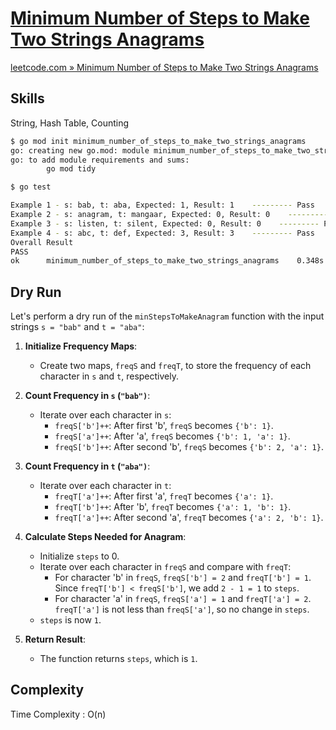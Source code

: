 # [Minimum Number of Steps to Make Two Strings Anagrams](https://leetcode.com/problems/minimum-number-of-steps-to-make-two-strings-anagram/description)

[leetcode.com » Minimum Number of Steps to Make Two Strings Anagrams](https://leetcode.com/problems/minimum-number-of-steps-to-make-two-strings-anagram/description)

## Skills

String, Hash Table, Counting

```bash
$ go mod init minimum_number_of_steps_to_make_two_strings_anagrams            
go: creating new go.mod: module minimum_number_of_steps_to_make_two_strings_anagrams
go: to add module requirements and sums:
        go mod tidy

$ go test

Example 1 - s: bab, t: aba, Expected: 1, Result: 1    --------- Pass
Example 2 - s: anagram, t: mangaar, Expected: 0, Result: 0    --------- Pass
Example 3 - s: listen, t: silent, Expected: 0, Result: 0    --------- Pass
Example 4 - s: abc, t: def, Expected: 3, Result: 3    --------- Pass
Overall Result
PASS
ok      minimum_number_of_steps_to_make_two_strings_anagrams    0.348s
```

## Dry Run

Let's perform a dry run of the `minStepsToMakeAnagram` function with the input strings `s = "bab"` and `t = "aba"`:

1. **Initialize Frequency Maps**:
   - Create two maps, `freqS` and `freqT`, to store the frequency of each character in `s` and `t`, respectively.

2. **Count Frequency in `s` (`"bab")`**:
   - Iterate over each character in `s`:
     - `freqS['b']++`: After first 'b', `freqS` becomes `{'b': 1}`.
     - `freqS['a']++`: After 'a', `freqS` becomes `{'b': 1, 'a': 1}`.
     - `freqS['b']++`: After second 'b', `freqS` becomes `{'b': 2, 'a': 1}`.

3. **Count Frequency in `t` (`"aba")`**:
   - Iterate over each character in `t`:
     - `freqT['a']++`: After first 'a', `freqT` becomes `{'a': 1}`.
     - `freqT['b']++`: After 'b', `freqT` becomes `{'a': 1, 'b': 1}`.
     - `freqT['a']++`: After second 'a', `freqT` becomes `{'a': 2, 'b': 1}`.

4. **Calculate Steps Needed for Anagram**:
   - Initialize `steps` to 0.
   - Iterate over each character in `freqS` and compare with `freqT`:
     - For character 'b' in `freqS`, `freqS['b'] = 2` and `freqT['b'] = 1`. Since `freqT['b'] < freqS['b']`, we add `2 - 1 = 1` to `steps`.
     - For character 'a' in `freqS`, `freqS['a'] = 1` and `freqT['a'] = 2`. `freqT['a']` is not less than `freqS['a']`, so no change in `steps`.
   - `steps` is now `1`.

5. **Return Result**:
   - The function returns `steps`, which is `1`.

## Complexity

Time Complexity : O(n)
